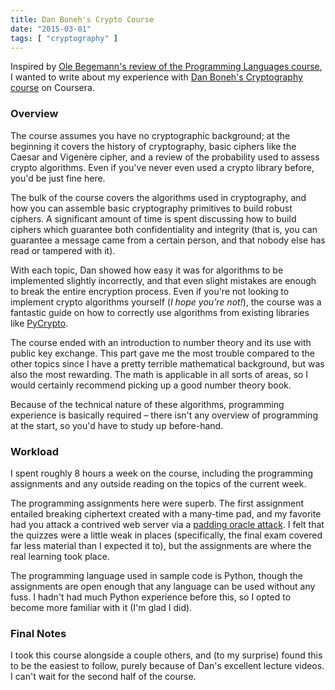 ```yaml
---
title: Dan Boneh's Crypto Course
date: "2015-03-01"
tags: [ "cryptography" ]
---
```


Inspired by [Ole Begemann's review of the Programming Languages course][1], I wanted to write about my experience with [Dan Boneh's Cryptography course][2] on Coursera.

### Overview

The course assumes you have no cryptographic background; at the beginning it covers the history of cryptography, basic ciphers like the Caesar and Vigenère cipher, and a review of the probability used to assess crypto algorithms. Even if you've never even used a crypto library before, you'd be just fine here.

The bulk of the course covers the algorithms used in cryptography, and how you can assemble basic cryptography primitives to build robust ciphers. A significant amount of time is spent discussing how to build ciphers which guarantee both confidentiality and integrity (that is, you can guarantee a message came from a certain person, and that nobody else has read or tampered with it).

With each topic, Dan showed how easy it was for algorithms to be implemented slightly incorrectly, and that even slight mistakes are enough to break the entire encryption process. Even if you're not looking to implement crypto algorithms yourself (_I hope you're not!_), the course was a fantastic guide on how to correctly use algorithms from existing libraries like [PyCrypto][3].

The course ended with an introduction to number theory and its use with public key exchange. This part gave me the most trouble compared to the other topics since I have a pretty terrible mathematical background, but was also the most rewarding. The math is applicable in all sorts of areas, so I would certainly recommend picking up a good number theory book.

Because of the technical nature of these algorithms, programming experience is basically required – there isn't any overview of programming at the start, so you'd have to study up before-hand.

### Workload

I spent roughly 8 hours a week on the course, including the programming assignments and any outside reading on the topics of the current week.

The programming assignments here were superb. The first assignment entailed breaking ciphertext created with a many-time pad, and my favorite had you attack a contrived web server via a [padding oracle attack][4]. I felt that the quizzes were a little weak in places (specifically, the final exam covered far less material than I expected it to), but the assignments are where the real learning took place.

The programming language used in sample code is Python, though the assignments are open enough that any language can be used without any fuss. I hadn't had much Python experience before this, so I opted to become more familiar with it (I'm glad I did).

### Final Notes

I took this course alongside a couple others, and (to my surprise) found this to be the easiest to follow, purely because of Dan's excellent lecture videos. I can't wait for the second half of the course.

[1]:	http://oleb.net/blog/2014/12/programming-languages-mooc/
[2]:	https://www.coursera.org/course/crypto
[3]:	https://www.dlitz.net/software/pycrypto/
[4]:	http://en.wikipedia.org/wiki/Padding_oracle_attack
